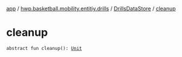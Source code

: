 [app](../../index.md) / [hwp.basketball.mobility.entitiy.drills](../index.md) / [DrillsDataStore](index.md) / [cleanup](.)

# cleanup

`abstract fun cleanup(): `[`Unit`](https://kotlinlang.org/api/latest/jvm/stdlib/kotlin/-unit/index.html)